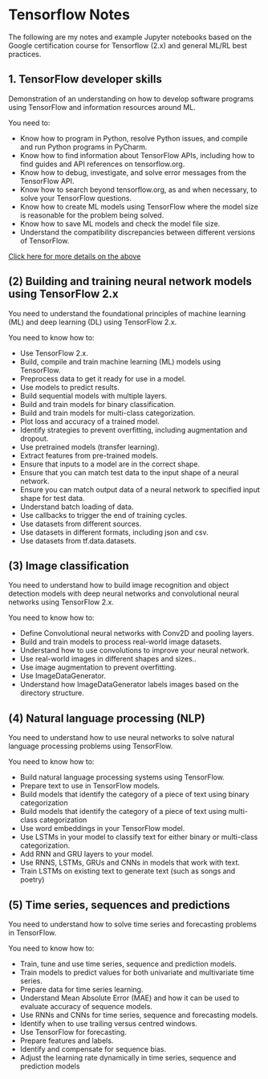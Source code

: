 # Tensorflow Notes

The following are my notes and example Jupyter notebooks based on the Google certification course for 
Tensorflow (2.x) and general ML/RL best practices.

## 1. TensorFlow developer skills  

Demonstration of an understanding on how to develop software programs using TensorFlow and
information resources around ML. 

You need to:

 - Know how to program in Python, resolve Python issues, and compile and run Python programs
in PyCharm.
 - Know how to find information about TensorFlow APIs, including how to find guides and API
references on tensorflow.org.
 - Know how to debug, investigate, and solve error messages from the TensorFlow API.
 - Know how to search beyond tensorflow.org, as and when necessary, to solve your TensorFlow
questions.
 - Know how to create ML models using TensorFlow where the model size is reasonable for the
problem being solved.
 - Know how to save ML models and check the model file size.
 - Understand the compatibility discrepancies between different versions of TensorFlow.

[Click here for more details on the above](1.%20TensorFlow%20developer%20skills/README.md)


## (2) Building and training neural network models using TensorFlow 2.x
You need to understand the foundational principles of machine learning (ML) and deep learning (DL)
using TensorFlow 2.x. 

You need to know how to:

 - Use TensorFlow 2.x.
 - Build, compile and train machine learning (ML) models using TensorFlow.
 - Preprocess data to get it ready for use in a model.
 - Use models to predict results.
 - Build sequential models with multiple layers.
 - Build and train models for binary classification.
 - Build and train models for multi-class categorization.
 - Plot loss and accuracy of a trained model.
 - Identify strategies to prevent overfitting, including augmentation and dropout.
 - Use pretrained models (transfer learning).
 - Extract features from pre-trained models.
 - Ensure that inputs to a model are in the correct shape.
 - Ensure that you can match test data to the input shape of a neural network.
 - Ensure you can match output data of a neural network to specified input shape for test data.
 - Understand batch loading of data.
 - Use callbacks to trigger the end of training cycles.
 - Use datasets from different sources.
 - Use datasets in different formats, including json and csv.
 - Use datasets from tf.data.datasets.


## (3) Image classification
You need to understand how to build image recognition and object detection models with deep neural
networks and convolutional neural networks using TensorFlow 2.x. 

You need to know how to:

 - Define Convolutional neural networks with Conv2D and pooling layers.
 - Build and train models to process real-world image datasets.
 - Understand how to use convolutions to improve your neural network.
 - Use real-world images in different shapes and sizes..
 - Use image augmentation to prevent overfitting.
 - Use ImageDataGenerator.
 - Understand how ImageDataGenerator labels images based on the directory structure.


## (4) Natural language processing (NLP)
You need to understand how to use neural networks to solve natural language processing problems
using TensorFlow. 

You need to know how to:

 - Build natural language processing systems using TensorFlow.
 - Prepare text to use in TensorFlow models.
 - Build models that identify the category of a piece of text using binary categorization
 - Build models that identify the category of a piece of text using multi-class categorization
 - Use word embeddings in your TensorFlow model.
 - Use LSTMs in your model to classify text for either binary or multi-class categorization.
 - Add RNN and GRU layers to your model.
 - Use RNNS, LSTMs, GRUs and CNNs in models that work with text.
 - Train LSTMs on existing text to generate text (such as songs and poetry)


## (5) Time series, sequences and predictions
You need to understand how to solve time series and forecasting problems in TensorFlow. 

You need to know how to:

 - Train, tune and use time series, sequence and prediction models.
 - Train models to predict values for both univariate and multivariate time series.
 - Prepare data for time series learning.
 - Understand Mean Absolute Error (MAE) and how it can be used to evaluate accuracy of sequence models.
 - Use RNNs and CNNs for time series, sequence and forecasting models.
 - Identify when to use trailing versus centred windows.
 - Use TensorFlow for forecasting.
 - Prepare features and labels.
 - Identify and compensate for sequence bias.
 - Adjust the learning rate dynamically in time series, sequence and prediction models
